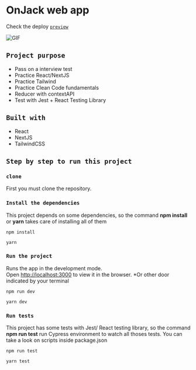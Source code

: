 # OnJack web app

Check the deploy [`preview`](https://www.onjack-social.walisontsx.com/)

![GIF](https://github.com/Wtheodoro/onjack-social-media/blob/main/public/gif/onjack-preview.gif)

## `Project purpose`

- Pass on a interview test
- Practice React/NextJS
- Practice Tailwind
- Practice Clean Code fundamentals
- Reducer with contextAPI
- Test with Jest + React Testing Library

## `Built with`

- React
- NextJS
- TailwindCSS

## `Step by step to run this project`

### `clone`

First you must clone the repository.

### `Install the dependencies`

This project depends on some dependencies, so the command **npm install** or **yarn** takes care of installing all of them

    npm install

    yarn

### `Run the project`

Runs the app in the development mode.\
Open [http://localhost:3000](http://localhost:3000) to view it in the browser.
\*Or other door indicated by your terminal

    npm run dev

    yarn dev

### `Run tests`

This project has some tests with Jest/ React testing library, so the command **npm run test** run Cypress environment to watch all thoses tests. You can take a look on scripts inside package.json

    npm run test

    yarn test
